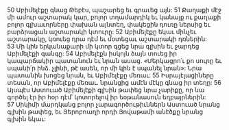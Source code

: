 50 Աբիմելէքը գնաց Թեբէս, պաշարեց եւ գրաւեց այն: 51 Քաղաքի մէջ մի ամուր աշտարակ կար, բոլոր տղամարդիկ եւ կանայք ու քաղաքի բոլոր գլխաւորները փախան այնտեղ, փակեցին դուռը ներսից եւ բարձրացան աշտարակի կտուրը: 52 Աբիմելէքը եկաւ մինչեւ աշտարակը, կռուեց դրա դէմ եւ մօտեցաւ աշտարակի դռներին: 53 Մի կին երկանաքարի մի կտոր գցեց նրա գլխին եւ ջարդեց Աբիմելէքի գանգը: 54 Աբիմելէքն իսկոյն ձայն տուեց իր կապարճակիր պատանուն եւ նրան ասաց. «Մերկացրո՛ւ քո սուրը եւ սպանի՛ր ինձ. չլինի, թէ ասեն, որ մի կին է սպանել նրան»: Նրա պատանին խոցեց նրան, եւ Աբիմելէքը մեռաւ: 55 Իսրայէլացիները տեսան, որ Աբիմելէքը մեռաւ. նրանցից ամէն մէկը գնաց իր տեղը:
56 Այսպէս Աստուած Աբիմելէքի գլխին թափեց նրա չարիքը, որ նա գործել էր իր հօր դէմ՝ կոտորելով իր եօթանասուն եղբայրներին: 57 Սիկիմի մարդկանց բոլոր չարագործութիւններն Աստուած նրանց գլխին թափեց, եւ Յերոբոաղի որդի Յովաթամի անէծքը նրանց գլխին եկաւ:

